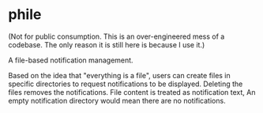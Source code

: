 phile
=====

(Not for public consumption.
This is an over-engineered mess of a codebase.
The only reason it is still here is because I use it.)

A file-based notification management.

Based on the idea that "everything is a file",
users can create files in specific directories
to request notifications to be displayed.
Deleting the files removes the notifications.
File content is treated as notification text,
An empty notification directory would mean there are no notifications.
